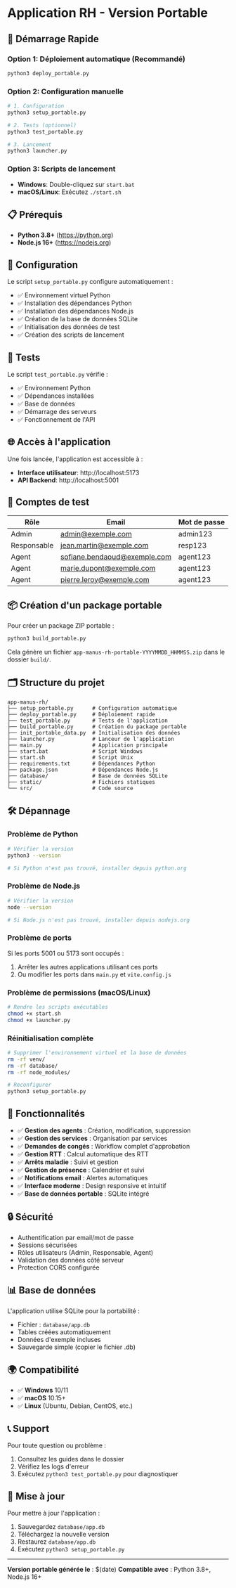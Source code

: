 # Application RH - Version Portable

## 🚀 Démarrage Rapide

### Option 1: Déploiement automatique (Recommandé)
```bash
python3 deploy_portable.py
```

### Option 2: Configuration manuelle
```bash
# 1. Configuration
python3 setup_portable.py

# 2. Tests (optionnel)
python3 test_portable.py

# 3. Lancement
python3 launcher.py
```

### Option 3: Scripts de lancement
- **Windows**: Double-cliquez sur `start.bat`
- **macOS/Linux**: Exécutez `./start.sh`

## 📋 Prérequis

- **Python 3.8+** (https://python.org)
- **Node.js 16+** (https://nodejs.org)

## 🔧 Configuration

Le script `setup_portable.py` configure automatiquement :
- ✅ Environnement virtuel Python
- ✅ Installation des dépendances Python
- ✅ Installation des dépendances Node.js
- ✅ Création de la base de données SQLite
- ✅ Initialisation des données de test
- ✅ Création des scripts de lancement

## 🧪 Tests

Le script `test_portable.py` vérifie :
- ✅ Environnement Python
- ✅ Dépendances installées
- ✅ Base de données
- ✅ Démarrage des serveurs
- ✅ Fonctionnement de l'API

## 🌐 Accès à l'application

Une fois lancée, l'application est accessible à :
- **Interface utilisateur**: http://localhost:5173
- **API Backend**: http://localhost:5001

## 🔑 Comptes de test

| Rôle | Email | Mot de passe |
|------|-------|--------------|
| Admin | admin@exemple.com | admin123 |
| Responsable | jean.martin@exemple.com | resp123 |
| Agent | sofiane.bendaoud@exemple.com | agent123 |
| Agent | marie.dupont@exemple.com | agent123 |
| Agent | pierre.leroy@exemple.com | agent123 |

## 📦 Création d'un package portable

Pour créer un package ZIP portable :

```bash
python3 build_portable.py
```

Cela génère un fichier `app-manus-rh-portable-YYYYMMDD_HHMMSS.zip` dans le dossier `build/`.

## 🗂️ Structure du projet

```
app-manus-rh/
├── setup_portable.py      # Configuration automatique
├── deploy_portable.py     # Déploiement rapide
├── test_portable.py       # Tests de l'application
├── build_portable.py      # Création du package portable
├── init_portable_data.py  # Initialisation des données
├── launcher.py            # Lanceur de l'application
├── main.py                # Application principale
├── start.bat              # Script Windows
├── start.sh               # Script Unix
├── requirements.txt       # Dépendances Python
├── package.json           # Dépendances Node.js
├── database/              # Base de données SQLite
├── static/                # Fichiers statiques
└── src/                   # Code source
```

## 🛠️ Dépannage

### Problème de Python
```bash
# Vérifier la version
python3 --version

# Si Python n'est pas trouvé, installer depuis python.org
```

### Problème de Node.js
```bash
# Vérifier la version
node --version

# Si Node.js n'est pas trouvé, installer depuis nodejs.org
```

### Problème de ports
Si les ports 5001 ou 5173 sont occupés :
1. Arrêter les autres applications utilisant ces ports
2. Ou modifier les ports dans `main.py` et `vite.config.js`

### Problème de permissions (macOS/Linux)
```bash
# Rendre les scripts exécutables
chmod +x start.sh
chmod +x launcher.py
```

### Réinitialisation complète
```bash
# Supprimer l'environnement virtuel et la base de données
rm -rf venv/
rm -rf database/
rm -rf node_modules/

# Reconfigurer
python3 setup_portable.py
```

## 📱 Fonctionnalités

- ✅ **Gestion des agents** : Création, modification, suppression
- ✅ **Gestion des services** : Organisation par services
- ✅ **Demandes de congés** : Workflow complet d'approbation
- ✅ **Gestion RTT** : Calcul automatique des RTT
- ✅ **Arrêts maladie** : Suivi et gestion
- ✅ **Gestion de présence** : Calendrier et suivi
- ✅ **Notifications email** : Alertes automatiques
- ✅ **Interface moderne** : Design responsive et intuitif
- ✅ **Base de données portable** : SQLite intégré

## 🔒 Sécurité

- Authentification par email/mot de passe
- Sessions sécurisées
- Rôles utilisateurs (Admin, Responsable, Agent)
- Validation des données côté serveur
- Protection CORS configurée

## 📊 Base de données

L'application utilise SQLite pour la portabilité :
- Fichier : `database/app.db`
- Tables créées automatiquement
- Données d'exemple incluses
- Sauvegarde simple (copier le fichier .db)

## 🌍 Compatibilité

- ✅ **Windows** 10/11
- ✅ **macOS** 10.15+
- ✅ **Linux** (Ubuntu, Debian, CentOS, etc.)

## 📞 Support

Pour toute question ou problème :
1. Consultez les guides dans le dossier
2. Vérifiez les logs d'erreur
3. Exécutez `python3 test_portable.py` pour diagnostiquer

## 🔄 Mise à jour

Pour mettre à jour l'application :
1. Sauvegardez `database/app.db`
2. Téléchargez la nouvelle version
3. Restaurez `database/app.db`
4. Exécutez `python3 setup_portable.py`

---

**Version portable générée le** : $(date)
**Compatible avec** : Python 3.8+, Node.js 16+


